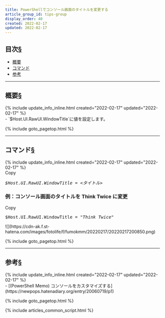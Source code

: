 ```yaml
---
title: PowerShellでコンソール画面のタイトルを変更する
article_group_id: tips-group
display_order: 40
created: 2022-02-17
updated: 2022-02-17
---
```


## <a name="index">目次</a><a class="heading-anchor-permalink" href="#目次">§</a>

<ul id="index_ul">
<li><a href="#概要">概要</a></li>
<li><a href="#コマンド">コマンド</a></li>
<li><a href="#参考">参考</a></li>
</ul>

* * *
## <a name="概要">概要</a><a class="heading-anchor-permalink" href="#概要">§</a>
<div class="chapter-updated">{% include update_info_inline.html created="2022-02-17" updated="2022-02-17" %}</div>
- `$Host.UI.RawUI.WindowTitle`に値を設定します。

{% include goto_pagetop.html %}

* * *
## <a name="コマンド">コマンド</a><a class="heading-anchor-permalink" href="#コマンド">§</a>
<div class="chapter-updated">{% include update_info_inline.html created="2022-02-17" updated="2022-02-17" %}</div>
<div class="code-box-syntax no-title">
<div class="copy-button">Copy</div>
<pre>
<em>$Host.UI.RawUI.WindowTitle</em> = <em class="blue">&lt;タイトル&gt;</em>
</pre>
</div>

### 例：コンソール画面のタイトルを Think Twice に変更
<div class="code-box-output no-title">
<div class="copy-button">Copy</div>
<pre>
$Host.UI.RawUI.WindowTitle = <em>"Think Twice"</em>
</pre>
</div>
<p class="center" markdown="span">
![](https://cdn-ak.f.st-hatena.com/images/fotolife/f/fumokmm/20220217/20220217200850.png)
</p>

{% include goto_pagetop.html %}

* * *
## <a name="参考">参考</a><a class="heading-anchor-permalink" href="#参考">§</a>
<div class="chapter-updated">{% include update_info_inline.html created="2022-02-17" updated="2022-02-17" %}</div>
- [(PowerShell Memo) コンソールをカスタマイズする](https://newpops.hatenadiary.org/entry/20060719/p1)

{% include goto_pagetop.html %}

{% include articles_common_script.html %}
